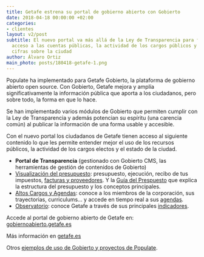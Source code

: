 ```yaml
---
title: Getafe estrena su portal de gobierno abierto con Gobierto
date: 2018-04-18 00:00:00 +02:00
categories:
- clientes
layout: v2/post
subtitle: El nuevo portal va más allá de la Ley de Transparencia para facilitar el
  acceso a las cuentas públicas, la actividad de los cargos públicos y las principales
  cifras sobre la ciudad
author: Álvaro Ortiz
main_photo: posts/180418-getafe-1.png
---
```


Populate ha implementado para Getafe Gobierto, la plataforma de gobierno abierto open source. Con Gobierto, Getafe mejora y amplía significativamente la información pública que aporta a los ciudadanos, pero sobre todo, la forma en que lo hace.

Se han implementado varios módulos de Gobierto que permiten cumplir con la Ley de Transparencia y además potencian su espíritu (una carencia común) al publicar la información de una forma usable y accesible.

Con el nuevo portal los ciudadanos de Getafe tienen acceso al siguiente contenido lo que les permite entender mejor el uso de los recursos públicos, la actividad de los cargos electos y el estado de la ciudad.

- **Portal de Transparencia** (gestionado con Gobierto CMS, las herramientas de gestión de contenidos de Gobierto)
- [Visualización del presupuesto](https://gobiernoabierto.getafe.es): presupuesto, ejecución, recibo de tus impuestos, [facturas y proveedores](https://gobiernoabierto.getafe.es/presupuestos/proveedores-facturas). Y la [Guía del Prespuesto](https://gobiernoabierto.getafe.es/presupuestos/guia) que explica la estructura del presupuesto y los conceptos principales.
- [Altos Cargos y Agendas](https://gobiernoabierto.getafe.es/cargos-y-agendas): conoce a los miembros de la corporación, sus trayectorias, curriculums... y accede en tiempo real a sus [agendas](/blog/20180207-gobierto-agendas.html).
- [Observatorio](https://gobiernoabierto.getafe.es/observatorio): conoce Getafe a través de sus principales [indicadores](/blog/20170425-gobierto-indicadores.html).

Accede al portal de gobierno abierto de Getafe en: [gobiernoabierto.getafe.es](https://gobiernoabierto.getafe.es)

Más información en [getafe.es](https://www.getafe.es/ayuntamiento-getafe-pone-marcha-mayor-novedad-materia-transparencia-nuevo-portal-gobierno-abierto/)

Otros [ejemplos de uso de Gobierto y proyectos de Populate](/temas/clientes/).
